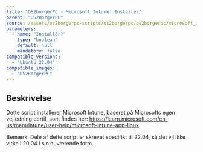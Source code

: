 ```yaml
---
title: "OS2borgerPC - Microsoft Intune: Installer"
parent: "OS2BorgerPC"
source: /assets/os2borgerpc-scripts/os2borgerpc/os2borgerpc/microsoft_intune_install.sh
parameters:
  - name: "Installér?"
    type: "boolean"
    default: null
    mandatory: false
compatible_versions:
  - "Ubuntu 22.04"
compatible_images:
  - "OS2BorgerPC"
---
```


## Beskrivelse
Dette script installerer Microsoft Intune, baseret på Microsofts egen vejledning dertil, som findes her:
https://learn.microsoft.com/en-us/mem/intune/user-help/microsoft-intune-app-linux

Bemærk: Dele af dette script er skrevet specifikt til 22.04, så det vil ikke virke i 20.04 i sin nuværende form.